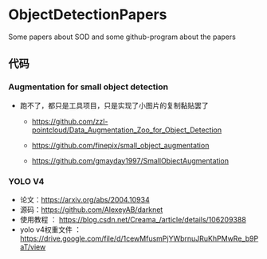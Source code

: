 # ObjectDetectionPapers
Some papers about SOD and some github-program about the papers

## 代码
### Augmentation for small object detection
  - 跑不了，都只是工具项目，只是实现了小图片的复制黏贴罢了

      - https://github.com/zzl-pointcloud/Data_Augmentation_Zoo_for_Object_Detection

    - https://github.com/finepix/small_object_augmentation

    - https://github.com/gmayday1997/SmallObjectAugmentation

### YOLO V4
- 论文：https://arxiv.org/abs/2004.10934
- 源码：https://github.com/AlexeyAB/darknet
- 使用教程 ： https://blog.csdn.net/Creama_/article/details/106209388
- yolo v4权重文件 ： https://drive.google.com/file/d/1cewMfusmPjYWbrnuJRuKhPMwRe_b9PaT/view

